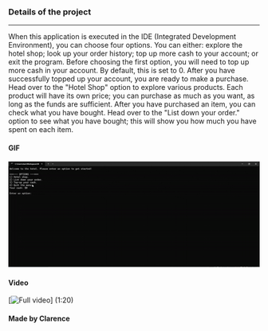 ### Details of the project
---
When this application is executed in the IDE (Integrated Development Environment), you can choose four options. You can either: explore the hotel shop; look up your order history; top up more cash to your account; or exit the program. Before choosing the first option, you will need to top up more cash in your account. By default, this is set to 0. After you have successfully topped up your account, you are ready to make a purchase. Head over to the "Hotel Shop" option to explore various products. Each product will have its own price; you can purchase as much as you want, as long as the funds are sufficient. After you have purchased an item, you can check what you have bought. Head over to the "List down your order." option to see what you have bought; this will show you how much you have spent on each item.


#### GIF
![Watch the video](https://raw.githubusercontent.com/PositionV2024/Hotel_app/main/ezgif.com-effects.gif)
#### Video
[![Full video](https://youtu.be/_vXoWpodXsI)] (1:20)
#### Made by Clarence
